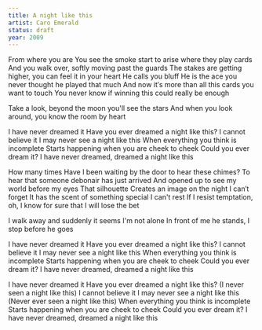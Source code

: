 ```yaml
---
title: A night like this
artist: Caro Emerald
status: draft
year: 2009
---
```


From where you are
You see the smoke start to arise where they play cards
And you walk over, softly moving past the guards
The stakes are getting higher, you can feel it in your heart
He calls you bluff
He is the ace you never thought he played that much
And now it′s more than all this cards you want to touch
You never know if winning this could really be enough

Take a look, beyond the moon you'll see the stars
And when you look around, you know the room by heart

I have never dreamed it
Have you ever dreamed a night like this?
I cannot believe it
I may never see a night like this
When everything you think is incomplete
Starts happening when you are cheek to cheek
Could you ever dream it?
I have never dreamed, dreamed a night like this

How many times
Have I been waiting by the door to hear these chimes?
To hear that someone debonair has just arrived
And opened up to see my world before my eyes
That silhouette
Creates an image on the night I can′t forget
It has the scent of something special I can't rest
If I resist temptation, oh, I know for sure that I will lose the bet

I walk away and suddenly it seems I'm not alone
In front of me he stands, I stop before he goes

I have never dreamed it
Have you ever dreamed a night like this?
I cannot believe it
I may never see a night like this
When everything you think is incomplete
Starts happening when you are cheek to cheek
Could you ever dream it?
I have never dreamed, dreamed a night like this

I have never dreamed it
Have you ever dreamed a night like this?
(I never seen a night like this)
I cannot believe it
I may never see a night like this
(Never ever seen a night like this)
When everything you think is incomplete
Starts happening when you are cheek to cheek
Could you ever dream it?
I have never dreamed, dreamed a night like this 
